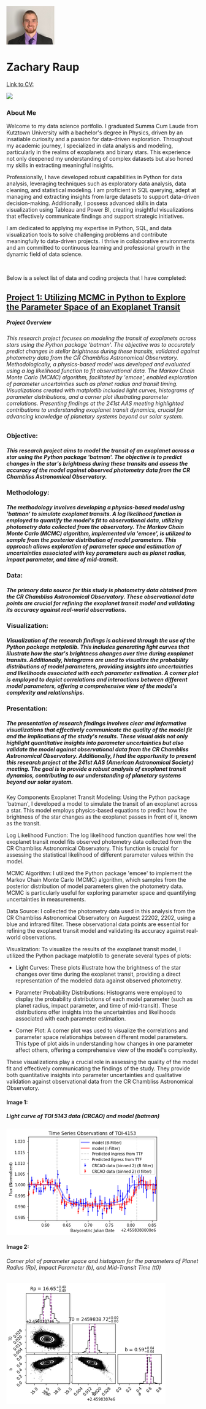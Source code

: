  ![](port_5x4ss.png)  

# Zachary Raup

[Link to CV:](CV_Raup_Z.pdf)

<a href = "https://www.linkedin.com/in/zachary-raup-6280a3265"><img src="https://img.shields.io/badge/-LinkedIn-0072b1?&style=for-the-badge&logo=linkedin&logoColor=white" /></a>

### About Me
Welcome to my data science portfolio. I graduated Summa Cum Laude from Kutztown University with a bachelor's degree in Physics, driven by an insatiable curiosity and a passion for data-driven exploration. Throughout my academic journey, I specialized in data analysis and modeling, particularly in the realms of exoplanets and binary stars. This experience not only deepened my understanding of complex datasets but also honed my skills in extracting meaningful insights.

Professionally, I have developed robust capabilities in Python for data analysis, leveraging techniques such as exploratory data analysis, data cleaning, and statistical modeling. I am proficient in SQL querying, adept at managing and extracting insights from large datasets to support data-driven decision-making. Additionally, I possess advanced skills in data visualization using Tableau and Power BI, creating insightful visualizations that effectively communicate findings and support strategic initiatives.

I am dedicated to applying my expertise in Python, SQL, and data visualization tools to solve challenging problems and contribute meaningfully to data-driven projects. I thrive in collaborative environments and am committed to continuous learning and professional growth in the dynamic field of data science.

&nbsp;  

Below is a select list of data and coding projects that I have completed:

## [Project 1: Utilizing MCMC in Python to Explore the Parameter Space of an Exoplanet Transit](TOI4153_port.ipynb)

##### Project Overview
###### This research project focuses on modeling the transit of exoplanets across stars using the Python package 'batman'. The objective was to accurately predict changes in stellar brightness during these transits, validated against photometry data from the CR Chambliss Astronomical Observatory. Methodologically, a physics-based model was developed and evaluated using a log likelihood function to fit observational data. The Markov Chain Monte Carlo (MCMC) algorithm, facilitated by 'emcee', enabled exploration of parameter uncertainties such as planet radius and transit timing. Visualizations created with matplotlib included light curves, histograms of parameter distributions, and a corner plot illustrating parameter correlations. Presenting findings at the 241st AAS meeting highlighted contributions to understanding exoplanet transit dynamics, crucial for advancing knowledge of planetary systems beyond our solar system.



### Objective: 
##### This research project aims to model the transit of an exoplanet across a star using the Python package 'batman'. The objective is to predict changes in the star's brightness during these transits and assess the accuracy of the model against observed photometry data from the CR Chambliss Astronomical Observatory.

### Methodology:
##### The methodology involves developing a physics-based model using 'batman' to simulate exoplanet transits. A log likelihood function is employed to quantify the model's fit to observational data, utilizing photometry data collected from the observatory. The Markov Chain Monte Carlo (MCMC) algorithm, implemented via 'emcee', is utilized to sample from the posterior distribution of model parameters. This approach allows exploration of parameter space and estimation of uncertainties associated with key parameters such as planet radius, impact parameter, and time of mid-transit.

### Data: 
##### The primary data source for this study is photometry data obtained from the CR Chambliss Astronomical Observatory. These observational data points are crucial for refining the exoplanet transit model and validating its accuracy against real-world observations.

### Visualization: 
##### Visualization of the research findings is achieved through the use of the Python package matplotlib. This includes generating light curves that illustrate how the star's brightness changes over time during exoplanet transits. Additionally, histograms are used to visualize the probability distributions of model parameters, providing insights into uncertainties and likelihoods associated with each parameter estimation. A corner plot is employed to depict correlations and interactions between different model parameters, offering a comprehensive view of the model's complexity and relationships.

### Presentation: 
##### The presentation of research findings involves clear and informative visualizations that effectively communicate the quality of the model fit and the implications of the study's results. These visual aids not only highlight quantitative insights into parameter uncertainties but also validate the model against observational data from the CR Chambliss Astronomical Observatory. Additionally, I had the opportunity to present this research project at the 241st AAS (American Astronomical Society) meeting. The goal is to provide a robust analysis of exoplanet transit dynamics, contributing to our understanding of planetary systems beyond our solar system.

Key Components
Exoplanet Transit Modeling:
Using the Python package 'batman', I developed a model to simulate the transit of an exoplanet across a star. This model employs physics-based equations to predict how the brightness of the star changes as the exoplanet passes in front of it, known as the transit.

Log Likelihood Function:
The log likelihood function quantifies how well the exoplanet transit model fits observed photometry data collected from the CR Chambliss Astronomical Observatory. This function is crucial for assessing the statistical likelihood of different parameter values within the model.

MCMC Algorithm:
I utilized the Python package 'emcee' to implement the Markov Chain Monte Carlo (MCMC) algorithm, which samples from the posterior distribution of model parameters given the photometry data. MCMC is particularly useful for exploring parameter space and quantifying uncertainties in measurements.

Data Source:
I collected the photometry data used in this analysis from the CR Chambliss Astronomical Observatory on Auguest 22202, 2202, using a blue and infrared filter. These observational data points are essential for refining the exoplanet transit model and validating its accuracy against real-world observations.

Visualization:
To visualize the results of the exoplanet transit model, I utilized the Python package matplotlib to generate several types of plots:

- Light Curves: These plots illustrate how the brightness of the star changes over time during the exoplanet transit, providing a direct representation of the modeled data against observed photometry.

- Parameter Probability Distributions: Histograms were employed to display the probability distributions of each model parameter (such as planet radius, impact parameter, and time of mid-transit). These distributions offer insights into the uncertainties and likelihoods associated with each parameter estimation.

- Corner Plot: A corner plot was used to visualize the correlations and parameter space relationships between different model parameters. This type of plot aids in understanding how changes in one parameter affect others, offering a comprehensive view of the model's complexity.

These visualizations play a crucial role in assessing the quality of the model fit and effectively communicating the findings of the study. They provide both quantitative insights into parameter uncertainties and qualitative validation against observational data from the CR Chambliss Astronomical Observatory.



#### Image 1:
##### Light curve of TOI 5143 data (CRCAO) and model (batman)
 ![](lightkurve.png)

#### Image 2:
###### Corner plot of parameter space and histogram for the parameters of Planet Radius (Rp), Impact Parameter (b), and Mid-Transit Time (t0)
 ![](cornerplot.png)  

